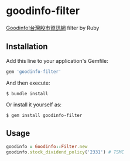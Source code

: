# goodinfo-filter

[Goodinfo!台灣股市資訊網](https://goodinfo.tw/) filter by Ruby

## Installation

Add this line to your application's Gemfile:

```ruby
gem 'goodinfo-filter'
```

And then execute:

```
$ bundle install
```

Or install it yourself as:

```
$ gem install goodinfo-filter
```

## Usage

```rb
goodinfo = Goodinfo::Filter.new
goodinfo.stock_dividend_policy('2331') # TSMC
```

